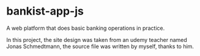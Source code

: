 # bankist-app-js
A web platform that does basic banking operations in practice.

In this project, the site design was taken from an udemy teacher named Jonas Schmedtmann, the source file was written by myself, thanks to him.
